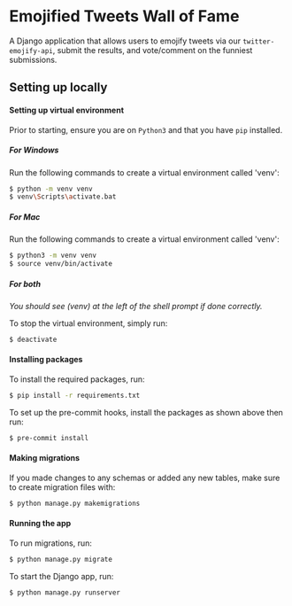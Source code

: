 # Emojified Tweets Wall of Fame

A Django application that allows users to emojify tweets via our `twitter-emojify-api`, submit the results, and vote/comment on the funniest submissions.

## Setting up locally

#### Setting up virtual environment

Prior to starting, ensure you are on `Python3` and that you have `pip` installed.

##### For Windows

Run the following commands to create a virtual environment called 'venv':

```sh
$ python -m venv venv
$ venv\Scripts\activate.bat
```

##### For Mac

Run the following commands to create a virtual environment called 'venv':

```sh
$ python3 -m venv venv
$ source venv/bin/activate
```

##### For both

_You should see (venv) at the left of the shell prompt if done correctly._

To stop the virtual environment, simply run:

```sh
$ deactivate
```

#### Installing packages

To install the required packages, run:

```sh
$ pip install -r requirements.txt
```

To set up the pre-commit hooks, install the packages as shown above then run:

```sh
$ pre-commit install
```

#### Making migrations

If you made changes to any schemas or added any new tables, make sure to create migration files with:

```sh
$ python manage.py makemigrations
```

#### Running the app

To run migrations, run:

```sh
$ python manage.py migrate
```

To start the Django app, run:

```sh
$ python manage.py runserver
```
